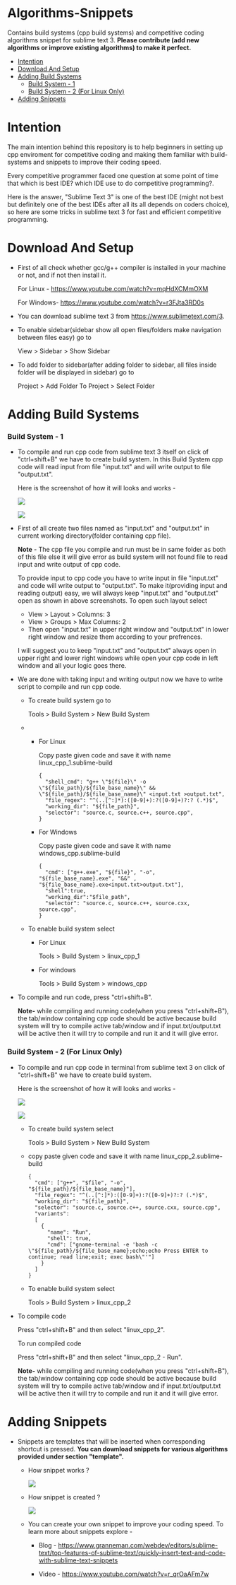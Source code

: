 # Algorithms-Snippets
Contains build systems (cpp build systems) and competitive coding algorithms snippet for sublime text 3. **Please contribute (add new algorithms or improve existing algorithms) to make it perfect.**
- [Intention](#intention)
- [Download And Setup](#download-and-setup)
- [Adding Build Systems](#adding-build-systems)
    + [Build System - 1](#build-system-1)
    + [Build System - 2 (For Linux Only)](#build-system-2)
- [Adding Snippets](#adding-snippets)

# Intention

The main intention behind this repository is to help beginners in setting up cpp enviroment for competitive coding and making them familiar with build-systems and snippets to improve their coding speed.

Every competitive programmer faced one question at some point of time that which is best IDE? which IDE use to do competitive programming?.

Here is the answer, "Sublime Text 3" is one of the best IDE (might not best but definitely one of the best IDEs after all its all depends on coders choice), so here are some tricks in sublime text 3 for fast and efficient competitive programming. 

# Download And Setup

* First of all check whether gcc/g++ compiler is installed in your machine or not, and if not then install it.
  
  For Linux - https://www.youtube.com/watch?v=mqHdXCMmOXM
  
  For Windows- https://www.youtube.com/watch?v=r3FJta3RD0s

* You can download sublime text 3 from https://www.sublimetext.com/3.

* To enable sidebar(sidebar show all open files/folders make navigation between files easy) go to
  
  View > Sidebar > Show Sidebar

* To add folder to sidebar(after adding folder to sidebar, all files inside folder will be displayed in sidebar) go to
  
  Project > Add Folder To Project > Select Folder

# Adding Build Systems

<a name="build-system-1"></a>
### Build System - 1 ###
 
* To compile and run cpp code from sublime text 3 itself on click of "ctrl+shift+B" we have to create build system.
  In this Build System cpp code will read input from file "input.txt" and will write output to file "output.txt".
  
  Here is the screenshot of how it will looks and works -
  
  ![](https://github.com/brijeshpanara24/Algorithms-Snippets/blob/master/screenshots/linux_cpp_1_without_error.png)
  
  ![](https://github.com/brijeshpanara24/Algorithms-Snippets/blob/master/screenshots/linux_cpp_1_with_error.png)
  
* First of all create two files named as "input.txt" and "output.txt" in current working directory(folder containing cpp file).

  **Note** - The cpp file you compile and run must be in same folder as both of this file else it will give error as build system will not found file to read input and write output of cpp code.

  To provide input to cpp code you have to write input in file "input.txt" and code will write output to "output.txt".
  To make it(providing input and reading output) easy, we will always keep "input.txt" and "output.txt" open as shown in above screenshots.
  To open such layout select
  * View > Layout > Columns: 3
  * View > Groups > Max Columns: 2
  * Then open "input.txt" in upper right window and "output.txt" in lower right window and resize them according to your prefrences.
  
  I will suggest you to keep "input.txt" and "output.txt" always open in upper right and lower right windows while open your cpp code in left window and all your logic goes there.

* We are done with taking input and writing output now we have to write script to compile and run cpp code.
  
  * To create build system go to 
    
    Tools > Build System > New Build System 
  
  *
    * For Linux
      
      Copy paste given code and save it with name linux_cpp_1.sublime-build
      
      ```
      {
        "shell_cmd": "g++ \"${file}\" -o \"${file_path}/${file_base_name}\" && \"${file_path}/${file_base_name}\" <input.txt >output.txt",
        "file_regex": "^(..[^:]*):([0-9]+):?([0-9]+)?:? (.*)$",
        "working_dir": "${file_path}",
        "selector": "source.c, source.c++, source.cpp",
      }
      ```
      
    * For Windows
      
      Copy paste given code and save it with name windows_cpp.sublime-build
      
      ```
      {
        "cmd": ["g++.exe", "${file}", "-o", "${file_base_name}.exe", "&&" , "${file_base_name}.exe<input.txt>output.txt"],
        "shell":true,
        "working_dir":"$file_path",
        "selector": "source.c, source.c++, source.cxx, source.cpp", 
      }
      ```

  * To enable build system select
    
    * For Linux 
      
      Tools > Build System > linux_cpp_1
      
    * For windows
    
      Tools > Build System > windows_cpp

* To compile and run code, press "ctrl+shift+B".

  **Note-** while compiling and running code(when you press "ctrl+shift+B"), the tab/window containing cpp code should be active because build system will try to compile active tab/window and if input.txt/output.txt will be active then it will try to compile and run it and it will give error.

<a name="build-system-2"></a>
### Build System - 2 (For Linux Only) ###
 
* To compile and run cpp code in terminal from sublime text 3 on click of "ctrl+shift+B" we have to create build system.
  
  Here is the screenshot of how it will looks and works -
  
  ![](https://github.com/brijeshpanara24/Algorithms-Snippets/blob/master/screenshots/linux_cpp_2_without_error.png)
  
  ![](https://github.com/brijeshpanara24/Algorithms-Snippets/blob/master/screenshots/linux_cpp_2_with_error.png)
  
  * To create build system select 

    Tools > Build System > New Build System 

  * copy paste given code and save it with name linux_cpp_2.sublime-build

    ```
    { 
      "cmd": ["g++", "$file", "-o", "${file_path}/${file_base_name}"], 
      "file_regex": "^(..[^:]*):([0-9]+):?([0-9]+)?:? (.*)$", 
      "working_dir": "${file_path}", 
      "selector": "source.c, source.c++, source.cxx, source.cpp", 
      "variants": 
      [ 
        { 
          "name": "Run", 
          "shell": true, 
          "cmd": ["gnome-terminal -e 'bash -c \"${file_path}/${file_base_name};echo;echo Press ENTER to continue; read line;exit; exec bash\"'"] 
        } 
      ] 
    }
    ```

  * To enable build system select

    Tools > Build System > linux_cpp_2

* To compile code 

  Press "ctrl+shift+B" and then select "linux_cpp_2".

  To run compiled code 

  Press "ctrl+shift+B" and then select "linux_cpp_2 - Run".
  
  **Note-** while compiling and running code(when you press "ctrl+shift+B"), the tab/window containing cpp code should be active because build system will try to compile active tab/window and if input.txt/output.txt will be active then it will try to compile and run it and it will give error.
  
# Adding Snippets

  * Snippets are templates that will be inserted when corresponding shortcut is pressed. **You can download snippets for various algorithms provided under section "template".**
  
    * How snippet works ? 
      
      ![](https://github.com/brijeshpanara24/Algorithms-Snippets/blob/master/screenshots/snippet_work.gif)
    
    * How snippet is created ?
      
      ![](https://github.com/brijeshpanara24/Algorithms-Snippets/blob/master/screenshots/snippet_create.gif)
    
    * You can create your own snippet to improve your coding speed. To learn more about snippets explore -
    
      * Blog - https://www.granneman.com/webdev/editors/sublime-text/top-features-of-sublime-text/quickly-insert-text-and-code-with-sublime-text-snippets
    
      * Video - https://www.youtube.com/watch?v=r_qrOaAFm7w
  

